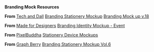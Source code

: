 

__Branding Mock Resources__

__From__ [Tech and Dall](http://techandall.com/)
[Branding Stationery Mockup](http://techandall.com/branding-stationery-mockup/)
[Branding Mock up v.18](http://techandall.com/branding-mock-up-v-18/)

__From__ [Made for Designers](http://madefordesigners.com/)
[Branding Identity Mockup - Event](http://madefordesigners.com/freebie/branding-identity-mockup-event)

__From__ [PixelBuddha](https://pixelbuddha.net/)
[Stationery Device Mockups](https://pixelbuddha.net/freebie/free-stationary-mockups-psd)

__From__ [Graph Berry](https://www.graphberry.com/)
[Branding Stationery Mockup Vol.6](https://www.graphberry.com/item/branding-stationery-mockup-mvol-6)
